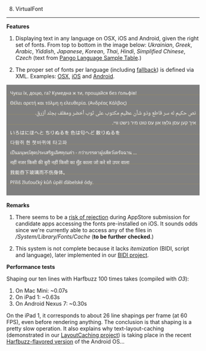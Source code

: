 8. VirtualFont
-----------

**Features**

1. Displaying text in any language on OSX, iOS and Android, given the right set of fonts. From top to bottom in the image below: *Ukrainian*, *Greek*, *Arabic*, *Yiddish*, *Japanese*, *Korean*, *Thai*, *Hindi*, *Simplified Chinese*, *Czech* (text from [Pango Language Sample Table](https://github.com/alexp-sssup/pango/blob/master/pango/pango-language-sample-table.h).)
 
2. The proper set of fonts per language (including [fallback](https://github.com/arielm/Unicode/tree/master/Projects/ShapingFallback)) is defined via XML. Examples: [OSX](resources/SansSerif-osx.xml), [iOS](resources/SansSerif-ios.xml) and [Android](resources/SansSerif-android.xml).

![Screenshot](screenshot.png)

**Remarks**

1. There seems to be a [risk of rejection](http://stackoverflow.com/questions/3692812/on-ios-can-i-access-the-system-provided-fonts-ttf-file) during AppStore submission for candidate apps accessing the fonts pre-installed on iOS. It sounds odds since we're currently able to access any of the files in */System/Library/Fonts/Cache* (**to be further checked**.)  

2. This system is not complete because it lacks *itemization* (BIDI, script and language), later implemented in our [BIDI project](https://github.com/arielm/Unicode/tree/master/Projects/BIDI).

**Performance tests**

Shaping our ten lines with Harfbuzz 100 times takes (compiled with *O3*):

1. On Mac Mini: ~0.07s
2. On iPad 1: ~0.63s
3. On Android Nexus 7: ~0.30s

On the iPad 1, it corresponds to about 26 line shapings per frame (at 60 FPS), even before rendering anything. The conclusion is that shaping is a pretty slow operation. It also explains why text-layout-caching (demonstrated in our [LayoutCaching project](https://github.com/arielm/Unicode/tree/master/Projects/LayoutCaching)) is taking place in the recent [Harfbuzz-flavored version](https://github.com/android/platform_frameworks_base/blob/677726b376402937f53ddb192dc97078b92b7c9e/core/jni/android/graphics/TextLayoutCache.cpp) of the Android OS...
